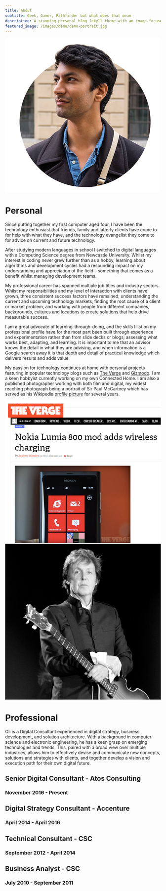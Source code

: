 ```yaml
---
title: About
subtitle: Geek, Gamer, Pathfinder but what does that mean
description: A stunning personal blog Jekyll theme with an image-focused design.
featured_image: /images/demo/demo-portrait.jpg
---
```


![](/images/pages/about/cutout.png)

# Personal

Since putting together my first computer aged four, I have been the technology enthusiast that friends, family and latterly clients have come to for help with what they have, and the technology evangelist they come to for advice on current and future technology.

After studying modern languages in school I switched to digital languages with a Computing Science degree from Newcastle University. Whilst my interest in coding never grew further than as a hobby, learning about algorithms and development cycles had a resounding impact on my understanding and appreciation of the field – something that comes as a benefit whilst managing development teams.

My professional career has spanned multiple job titles and industry sectors. Whilst my responsibilities and my level of interaction with clients have grown, three consistent success factors have remained; understanding the current and upcoming technology markets, finding the root cause of a client or market problem, and working with people from different companies, backgrounds, cultures and locations to create solutions that help drive measurable success.

I am a great advocate of learning-through-doing, and the skills I list on my professional profile have for the most part been built through experience and experimentation rather than from slide decks or blogs; assessing what works best, adapting, and learning. It is important to me that an advisor knows the detail in what they are advising, and when information is a Google search away it is that depth and detail of practical knowledge which delivers results and adds value.

My passion for technology continues at home with personal projects featuring in popular technology blogs such as [The Verge](http://www.theverge.com/2012/5/1/2992041/nokia-lumia-800-wireless-charging-mod) and [Gizmodo](http://www.gizmodo.com.au/2012/05/hack-a-lumia-800-for-inductive-charging/). I am a keen hobbyist currently working on my own Connected Home. I am also a published photographer working with both film and digital, my widest reaching photograph being a portrait of Sir Paul McCartney which has served as his Wikipedia [profile picture](https://en.wikipedia.org/wiki/Paul_McCartney#/media/File:Paul_McCartney_black_and_white_2010.jpg) for several years. 

<div class="gallery" data-columns="2">
    <img src="/images/pages/about/verge.jpg">
    <img src="/images/pages/about/mccartney.jpg">
</div>


# Professional

Oli is a Digital Consultant experienced in digital strategy, business development, and solution architecture. With a background in computer science and electronic engineering, he has a keen grasp on emerging technologies and trends. This, paired with a broad view over multiple industries, allows him to effectively devise and communicate new concepts, solutions and strategies with clients, and together develop a vision and execution path for their own digital future.

 

## Senior Digital Consultant - Atos Consulting
### November 2016 - Present


## Digital Strategy Consultant - Accenture
### April 2014 - April 2016


## Technical Consultant - CSC
### September 2012 - April 2014  


## Business Analyst - CSC
### July 2010 - September 2011
